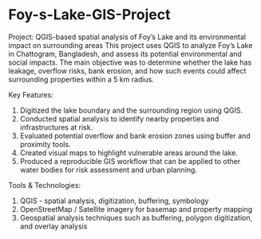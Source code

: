# Foy-s-Lake-GIS-Project
Project: QGIS-based spatial analysis of Foy’s Lake and its environmental impact on surrounding areas
This project uses QGIS to analyze Foy’s Lake in Chattogram, Bangladesh, and assess its potential environmental and social impacts. The main objective was to determine whether the lake has leakage, overflow risks, bank erosion, and how such events could affect surrounding properties within a 5 km radius.

Key Features:
1. Digitized the lake boundary and the surrounding region using QGIS.
2. Conducted spatial analysis to identify nearby properties and infrastructures at risk.
3. Evaluated potential overflow and bank erosion zones using buffer and proximity tools.
4. Created visual maps to highlight vulnerable areas around the lake.
5. Produced a reproducible GIS workflow that can be applied to other water bodies for risk assessment and urban planning.

Tools & Technologies:
1. QGIS - spatial analysis, digitization, buffering, symbology
2. OpenStreetMap / Satellite imagery for basemap and property mapping
3. Geospatial analysis techniques such as buffering, polygon digitization, and overlay analysis
